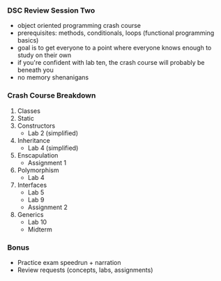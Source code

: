 ### DSC Review Session Two
- object oriented programming crash course
- prerequisites: methods, conditionals, loops (functional programming basics)
- goal is to get everyone to a point where everyone knows enough to study on their own
- if you're confident with lab ten, the crash course will probably be beneath you
- no memory shenanigans

### Crash Course Breakdown
1. Classes
2. Static
3. Constructors
	- Lab 2 (simplified)
4. Inheritance
	- Lab 4 (simplified)
5. Enscapulation
	- Assignment 1
6. Polymorphism
	 - Lab 4
7. Interfaces
	- Lab 5
	- Lab 9
	- Assignment 2
8. Generics
	- Lab 10
	- Midterm

### Bonus
- Practice exam speedrun + narration
- Review requests (concepts, labs, assignments)
